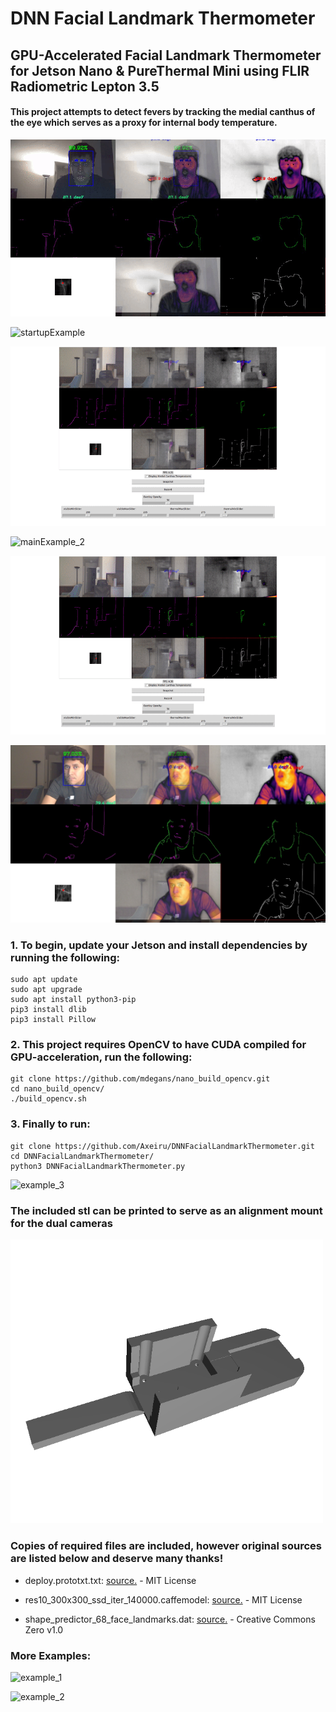 # DNN Facial Landmark Thermometer
## GPU-Accelerated Facial Landmark Thermometer for Jetson Nano & PureThermal Mini using FLIR Radiometric Lepton 3.5
#### This project attempts to detect fevers by tracking the medial canthus of the eye which serves as a proxy for internal body temperature.

![mainExample_4](https://github.com/Axeiru/DNNFacialLandmarkThermometer/blob/main/examples/Main%20Examples/mainExample_4.gif)

![startupExample](https://github.com/Axeiru/DNNFacialLandmarkThermometer/blob/main/examples/Other%20Examples/startupExample.gif)

![mainExample_1](https://github.com/Axeiru/DNNFacialLandmarkThermometer/blob/main/examples/Main%20Examples/mainExample_1.gif)

![mainExample_2](https://github.com/Axeiru/DNNFacialLandmarkThermometer/blob/main/examples/Main%20Examples/mainExample_2.gif)

![mainExample_3](https://github.com/Axeiru/DNNFacialLandmarkThermometer/blob/main/examples/Main%20Examples/mainExample_3.gif)

![stillTrackingExample_2](https://github.com/Axeiru/DNNFacialLandmarkThermometer/blob/main/examples/Main%20Examples/stillTrackingExample_2.jpg)

### 1. To begin, update your Jetson and install dependencies by running the following:
```
sudo apt update
sudo apt upgrade
sudo apt install python3-pip
pip3 install dlib
pip3 install Pillow
```


### 2. This project requires OpenCV to have CUDA compiled for GPU-acceleration, run the following:
```
git clone https://github.com/mdegans/nano_build_opencv.git
cd nano_build_opencv/
./build_opencv.sh
```


### 3. Finally to run:

```
git clone https://github.com/Axeiru/DNNFacialLandmarkThermometer.git
cd DNNFacialLandmarkThermometer/
python3 DNNFacialLandmarkThermometer.py
```

![example_3](https://github.com/Axeiru/DNNFacialLandmarkThermometer/blob/main/examples/Other%20Examples/example_3.gif)

### The included stl can be printed to serve as an alignment mount for the dual cameras
<img src="https://github.com/Axeiru/DNNFacialLandmarkThermometer/blob/main/dual_cam_module_v7.png" width="500" />

### Copies of required files are included, however original sources are listed below and deserve many thanks!
- deploy.prototxt.txt: [source.](https://github.com/keyurr2/face-detection/blob/master/deploy.prototxt.txt) - MIT License

- res10_300x300_ssd_iter_140000.caffemodel: [source.](https://github.com/keyurr2/face-detection/blob/master/res10_300x300_ssd_iter_140000.caffemodel) - MIT License

- shape_predictor_68_face_landmarks.dat: [source.](https://github.com/davisking/dlib-models/blob/master/shape_predictor_68_face_landmarks.dat.bz2) - Creative Commons Zero v1.0



### More Examples:
![example_1](https://github.com/Axeiru/DNNFacialLandmarkThermometer/blob/main/examples/Other%20Examples/example_1.gif)

![example_2](https://github.com/Axeiru/DNNFacialLandmarkThermometer/blob/main/examples/Other%20Examples/example_2.gif)
